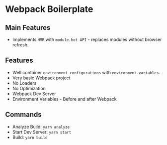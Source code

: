 # Webpack Boilerplate

## Main Features
- Implements `HMR` with `module.hot API` - replaces modules without browser refresh.

## Features
- Well container `environment configurations` with `environment-variables`.
- Very basic Webpack project
- No Loaders
- No Optimization
- Webpack Dev Server
- Environment Variables - Before and after Webpack

## Commands
- Analyze Build: `yarn analyze`
- Start Dev Server: `yarn start`
- Build: `yarn build`
